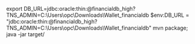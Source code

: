 


export DB_URL=jdbc:oracle:thin:@financialdb_high?TNS_ADMIN=C:\Users\opc\Downloads\Wallet_financialdb
$env:DB_URL = "jdbc:oracle:thin:@financialdb_high?TNS_ADMIN=C:\Users\opc\Downloads\Wallet_financialdb"
mvn package; java -jar target/